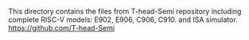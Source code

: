 This directory contains the files from T-head-Semi repository including complete RISC-V models: E902, E906, C906, C910.
and ISA simulator.
https://github.com/T-head-Semi


